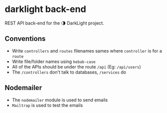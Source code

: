 # darklight back-end

REST API back-end for the 🌗 DarkLight project.

## Conventions

- Write `controllers` and `routes` filenames sames where `controller` is for a `route`
- Write file/folder names using `kebab-case`
- All of the APIs should be under the route `/api` (Eg: `/api/users`)
- The `/controllers` don't talk to databases, `/services` do

## Nodemailer

- The `nodemailer` module is used to send emails
- `Mailtrap` is used to test the emails
